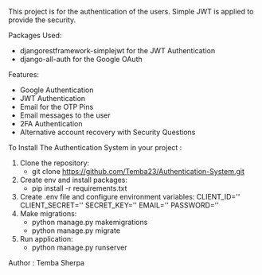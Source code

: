 This project is for the authentication of the users. Simple JWT is applied to provide the security.

Packages Used:
- djangorestframework-simplejwt for the JWT Authentication
- django-all-auth for the Google OAuth 


Features:
- Google Authentication
- JWT Authentication
- Email for the OTP Pins
- Email messages to the user
- 2FA Authentication
- Alternative account recovery with Security Questions


To Install The Authentication System in your project : 

1. Clone the repository:
   - git clone https://github.com/Temba23/Authentication-System.git
2. Create env and install packages:
   - pip install -r requirements.txt
3. Create .env file and configure environment variables:
    CLIENT_ID=''
    CLIENT_SECRET=''
    SECRET_KEY=''
    EMAIL=''
    PASSWORD=''
4. Make migrations:
   - python manage.py makemigrations
   - python manage.py migrate
5. Run application:
   - python manage.py runserver

Author : Temba Sherpa
